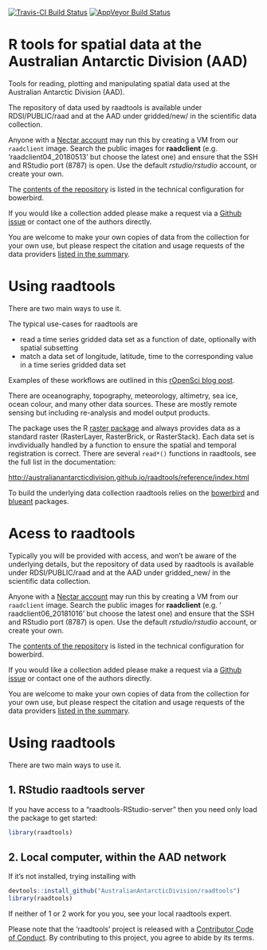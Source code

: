 
<!-- README.md is generated from README.Rmd. Please edit that file -->

[![Travis-CI Build
Status](https://travis-ci.org/AustralianAntarcticDivision/raadtools.svg?branch=master)](https://travis-ci.org/AustralianAntarcticDivision/raadtools)
[![AppVeyor Build
Status](https://ci.appveyor.com/api/projects/status/github/AustralianAntarcticDivision/raadtools?branch=master&svg=true)](https://ci.appveyor.com/project/AustralianAntarcticDivision/raadtools)

# R tools for spatial data at the Australian Antarctic Division (AAD)

Tools for reading, plotting and manipulating spatial data used at the
Australian Antarctic Division (AAD).

The repository of data used by raadtools is available under
RDSI/PUBLIC/raad and at the AAD under gridded/new/ in the scientific
data collection.

Anyone with a [Nectar account](https://dashboard.rc.nectar.org.au) may
run this by creating a VM from our `raadclient` image. Search the public
images for **raadclient** (e.g. ‘raadclient04\_20180513’ but choose the
latest one) and ensure that the SSH and RStudio port (8787) is open. Use
the default *rstudio/rstudio* account, or create your own.

The [contents of the
repository](https://github.com/AustralianAntarcticDivision/blueant#data-source-summary)
is listed in the technical configuration for bowerbird.

If you would like a collection added please make a request via a [Github
issue](https://github.com/AustralianAntarcticDivision/bowerbird/issues/new)
or contact one of the authors directly.

You are welcome to make your own copies of data from the collection for
your own use, but please respect the citation and usage requests of the
data providers [listed in the
summary](https://github.com/AustralianAntarcticDivision/blueant#data-source-summary).

# Using raadtools

There are two main ways to use it.

The typical use-cases for raadtools are

  - read a time series gridded data set as a function of date,
    optionally with spatial subsetting
  - match a data set of longitude, latitude, time to the corresponding
    value in a time series gridded data set

Examples of these workflows are outlined in this [rOpenSci blog
post](https://ropensci.org/blog/2018/11/13/antarctic/).

There are oceanography, topography, meteorology, altimetry, sea ice,
ocean colour, and many other data sources. These are mostly remote
sensing but including re-analysis and model output products.

The package uses the R [raster
package](https://CRAN.R-project.org/package=raster) and always provides
data as a standard raster (RasterLayer, RasterBrick, or RasterStack).
Each data set is invdividually handled by a function to ensure the
spatial and temporal registration is correct. There are several
`read*()` functions in raadtools, see the full list in the
documentation:

<http://australianantarcticdivision.github.io/raadtools/reference/index.html>

To build the underlying data collection raadtools relies on the
[bowerbird](https://github.com/ropensci/bowerbird) and
[blueant](https://github.com/AustralianAntarcticDivision/blueant)
packages.

# Acess to raadtools

Typically you will be provided with access, and won’t be aware of the
underlying details, but the repository of data used by raadtools is
available under RDSI/PUBLIC/raad and at the AAD under gridded\_new/ in
the scientific data collection.

Anyone with a [Nectar account](https://dashboard.rc.nectar.org.au) may
run this by creating a VM from our `raadclient` image. Search the public
images for **raadclient** (e.g. ’ raadclient06\_20181016’ but choose the
latest one) and ensure that the SSH and RStudio port (8787) is open. Use
the default *rstudio/rstudio* account, or create your own.

The [contents of the
repository](https://github.com/AustralianAntarcticDivision/blueant#data-source-summary)
is listed in the technical configuration for bowerbird.

If you would like a collection added please make a request via a [Github
issue](https://github.com/AustralianAntarcticDivision/bowerbird/issues/new)
or contact one of the authors directly.

You are welcome to make your own copies of data from the collection for
your own use, but please respect the citation and usage requests of the
data providers [listed in the
summary](https://github.com/AustralianAntarcticDivision/blueant#data-source-summary).

# Using raadtools

There are two main ways to use it.

## 1\. RStudio raadtools server

If you have access to a “raadtools-RStudio-server” then you need only
load the package to get started:

``` r
library(raadtools)
```

## 2\. Local computer, within the AAD network

If it’s not installed, trying installing with

``` r
devtools::install_github("AustralianAntarcticDivision/raadtools")
library(raadtools)
```

If neither of 1 or 2 work for you you, see your local raadtools expert.

Please note that the ‘raadtools’ project is released with a [Contributor
Code of Conduct](CODE_OF_CONDUCT.md). By contributing to this project,
you agree to abide by its terms.

